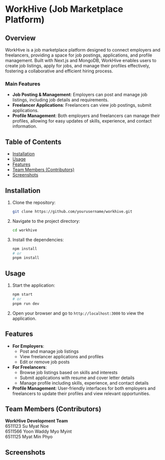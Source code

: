# WorkHive (Job Marketplace Platform)

## Overview
WorkHive is a job marketplace platform designed to connect employers and freelancers, providing a space for job postings, applications, and profile management. Built with Next.js and MongoDB, WorkHive enables users to create job listings, apply for jobs, and manage their profiles effectively, fostering a collaborative and efficient hiring process.

### Main Features
- **Job Posting & Management**: Employers can post and manage job listings, including job details and requirements.
- **Freelancer Applications**: Freelancers can view job postings, submit applications.
- **Profile Management**: Both employers and freelancers can manage their profiles, allowing for easy updates of skills, experience, and contact information.

## Table of Contents
- [Installation](#installation)
- [Usage](#usage)
- [Features](#features)
- [Team Members (Contributors)](#team-members-contributors)
- [Screenshots](#screenshots)

## Installation
1. Clone the repository:
    ```bash
    git clone https://github.com/yourusername/workhive.git
    ```
2. Navigate to the project directory:
    ```bash
    cd workhive
    ```
3. Install the dependencies:
    ```bash
    npm install
    # or
    pnpm install
    ```

## Usage
1. Start the application:
    ```bash
    npm start
    # or
    pnpm run dev
    ```
2. Open your browser and go to `http://localhost:3000` to view the application.

## Features
- **For Employers**:
  - Post and manage job listings
  - View freelancer applications and profiles
  - Edit or remove job posts
- **For Freelancers**:
  - Browse job listings based on skills and interests
  - Submit applications with resume and cover letter details
  - Manage profile including skills, experience, and contact details
- **Profile Management**: User-friendly interfaces for both employers and freelancers to update their profiles and view relevant opportunities.

## Team Members (Contributors)
**WorkHive Development Team**  
6511123 Su Myat Noe  
6511566 Yoon Waddy Myo Myint  
6511125 Myat Min Phyo  

## Screenshots
